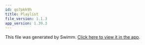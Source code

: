 ```yaml
---
id: qo7pkk9h
title: Playlist
file_version: 1.1.3
app_version: 1.39.3
---
```


This file was generated by Swimm. [Click here to view it in the app](https://app.swimm.io/repos/Z2l0aHViJTNBJTNBYXdzLW1haW5mcmFtZS1tb2Rlcm5pemF0aW9uLWNhcmRkZW1vJTNBJTNBdmFsZGVjaXJjYXJ2YWxobw==/playlists/qo7pkk9h).
